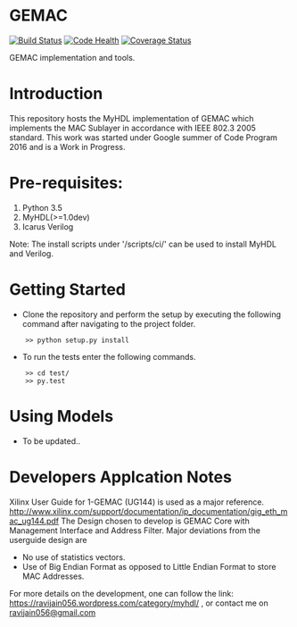 # GEMAC

[![Build Status](https://travis-ci.org/ravijain056/GEMAC.svg?branch=master)](https://travis-ci.org/ravijain056/GEMAC) [![Code Health](https://landscape.io/github/ravijain056/GEMAC/master/landscape.svg?style=flat)](https://landscape.io/github/ravijain056/GEMAC/master) [![Coverage Status](https://coveralls.io/repos/github/ravijain056/GEMAC/badge.svg?branch=master)](https://coveralls.io/github/ravijain056/GEMAC?branch=master)

GEMAC implementation and tools.



# Introduction
This repository hosts the MyHDL implementation of GEMAC which implements the MAC Sublayer in accordance with IEEE 802.3 2005 standard.
This work was started under Google summer of Code Program 2016 and is a Work in Progress.

# Pre-requisites:
1. Python 3.5
2. MyHDL(>=1.0dev)
3. Icarus Verilog

Note: The install scripts under '/scripts/ci/' can be used to install MyHDL and Verilog.

# Getting Started
- Clone the repository and perform the setup by executing the following command after navigating to the project folder.

```
    >> python setup.py install
```

- To run the tests enter the following commands.

```
    >> cd test/
    >> py.test
```

# Using Models
- To be updated..

# Developers Applcation Notes

Xilinx User Guide for 1-GEMAC (UG144) is used as a major reference.
http://www.xilinx.com/support/documentation/ip_documentation/gig_eth_mac_ug144.pdf
The Design chosen to develop is GEMAC Core with Management Interface and Address Filter.
Major deviations from the userguide design are
- No use of statistics vectors.
- Use of Big Endian Format as opposed to Little Endian Format to store MAC Addresses.

For more details on the development,  one can follow the link: https://ravijain056.wordpress.com/category/myhdl/ , or contact me on ravijain056@gmail.com
